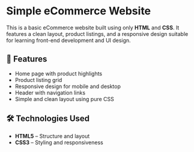 # Simple eCommerce Website

This is a basic eCommerce website built using only **HTML** and **CSS**. It features a clean layout, product listings, and a responsive design suitable for learning front-end development and UI design.

## 🚀 Features

- Home page with product highlights
- Product listing grid
- Responsive design for mobile and desktop
- Header with navigation links
- Simple and clean layout using pure CSS


## 🛠️ Technologies Used

- **HTML5** – Structure and layout
- **CSS3** – Styling and responsiveness


